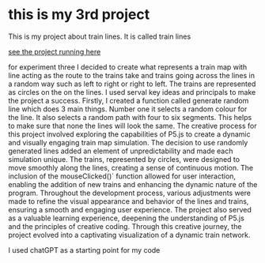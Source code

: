 # this is my 3rd project
This is my project about train lines. It is called train lines

[see the project running here](/train_lines_2025_05_26_12_46_51/index.html)


for experiment three I decided to create what represents a train map with line acting as the route to the trains take and trains going across the lines in a random way such as left to right or right to left. The trains are represented as circles on the on the lines. I used serval key ideas and principals to make the project a success. Firstly, I created a function called generate random line which does 3 main things. Number one it selects a random colour for the line. It also selects a random path with four to six segments. This helps to make sure that none the lines will look the same. The creative process for this project involved exploring the capabilities of P5.js to create a dynamic and visually engaging train map simulation. The decision to use randomly generated lines added an element of unpredictability and made each simulation unique. The trains, represented by circles, were designed to move smoothly along the lines, creating a sense of continuous motion. The inclusion of the mouseClicked()` function allowed for user interaction, enabling the addition of new trains and enhancing the dynamic nature of the program. Throughout the development process, various adjustments were made to refine the visual appearance and behavior of the lines and trains, ensuring a smooth and engaging user experience. The project also served as a valuable learning experience, deepening the understanding of P5.js and the principles of creative coding. Through this creative journey, the project evolved into a captivating visualization of a dynamic train network. 

 I used chatGPT as a starting point for my code
